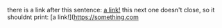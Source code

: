 there is a link after this sentence: [a link!](https://something.com)
this next one doesn't close, so it shouldnt print:
[a link!](https://something.com